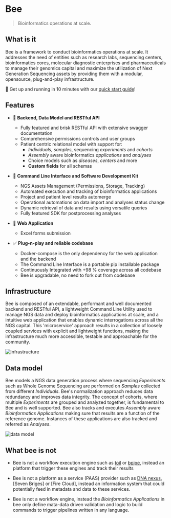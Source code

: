 # Bee

> Bioinformatics operations at scale.

## What is it

Bee is a framework to conduct bioinformatics operations at scale. It addresses the need of entities such as research labs, sequencing centers, bioinformatics cores, molecular diagnostic enterprises and pharmaceuticals to manage their genomics capital and maximize the utilization of Next Generation Sequencing assets by providing them with a modular, opensource, plug-and-play infrastructure.

🚀 Get up and running in 10 minutes with our [quick start guide](tutorials/quick_start)!

## Features

* 👾 **Backend, Data Model and RESTful API**
    * Fully featured and brisk RESTful API with extensive swagger documentation
    * Comprehensive permissions controls and user groups
    * Patient centric relational model with support for:
        * *Individuals*, *samples*, sequencing *experiments* and *cohorts*
        * *Assembly* aware bioinformatics *applications* and *analyses*
        * Choice models such as *diseases*, *centers* and more
        * **Custom fields** for all schemas

* 🤖 **Command Line Interface and Software Development Kit**
    * NGS Assets Management (Permissions, Storage, Tracking)
    * Automated execution and tracking of bioinformatics applications
    * Project and patient level results automerge
    * Operational automations on data import and analyses status change
    * Dynamic retrieval of data and results using versatile queries
    * Fully featured SDK for postprocessing analyses

* 🚀 **Web Application**
    * Excel forms submission

* ✅ **Plug-n-play and reliable codebase**
    * Docker-compose is the only dependency for the web application and the backend
    * The Command Line Interface is a portable pip installable package
    * Continuously Integrated with +98 % coverage across all codebase
    * Bee is upgradable, no need to fork out from codebase

## Infrastructure

Bee is composed of an extendable, performant and well documented backend and RESTful API, a lightweight Command Line Utility used to manage NGS data and deploy bioinformatics applications at scale, and a intuitive web application that enables dynamic interrogations across all the NGS capital. This 'microservice' approach results in a collection of loosely coupled services with explicit and lightweight functions, making the infrastructure much more accessible, testable and approachable for the community.

![infrastructure]

## Data model

Bee models a NGS data generation process where sequencing *Experiments* such as Whole Genome Sequencing are performed on *Samples* collected from different *Individuals*. Bee's normalization approach reduces data redundancy and improves data integrity. The concept of cohorts, where multiple *Experiments* are grouped and analyzed together, is fundamental to Bee and is well supported. Bee also tracks and executes *Assembly* aware *Bioinformatics Applications* making sure that results are a function of the reference genome. Instances of these applications are also tracked and referred as *Analyses*.

![data model]

## What bee is not

* Bee is not a workflow execution engine such as [toil] or [bpipe], instead an platform that trigger these engines and track their results

* Bee is not a platform as a service (PAAS) provider such as [DNA nexus], [Seven Briges] or [Fire Cloud], instead an information system that could potentially feed in metadata and data to these services.

* Bee is not a workflow engine, instead the *Bioinformatics Applications* in bee only define mata-data driven validation and logic to build commands to trigger pipelines written in any language.

[data model]: https://docs.google.com/drawings/d/e/2PACX-1vTfH_lsxbY2RtIS56F_r3FFQEdC1JghHWU5HWG3J5-TLo59FMKuFWIgBaHdJaNO1L-2muoVLIPxWFwg/pub?w=1102&h=484
[infrastructure]: https://docs.google.com/drawings/d/e/2PACX-1vQF28gk8NrZ8nZXi7w8trxHWZRc-j-hWYec3UWdNbXY1WAgT8SNMIZX3B5KEaQ7iEPVzpfj2HAmIpwu/pub?w=1101&h=625

[dna nexus]: https://www.dnanexus.com
[toil]: https://github.com/DataBiosphere/toil
[bpipe]: https://github.com/ssadedin/bpipe
